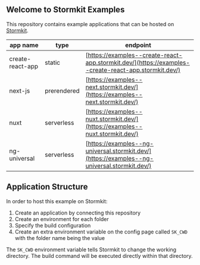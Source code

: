 ## Welcome to Stormkit Examples

This repository contains example applications that can be hosted on [Stormkit](https://www.stormkit.io).

| app name         | type       | endpoint                                                                                             |
| ---------------- | ---------- | ---------------------------------------------------------------------------------------------------- |
| create-react-app | static      | [https://examples--create-react-app.stormkit.dev/](https://examples--create-react-app.stormkit.dev/) |
| next-js          | prerendered | [https://examples--next.stormkit.dev/](https://examples--next.stormkit.dev/)         |
| nuxt             | serverless  | [https://examples--nuxt.stormkit.dev/](https://examples--nuxt.stormkit.dev/)         |
| ng-universal     | serverless  | [https://examples--ng-universal.stormkit.dev/](https://examples--ng-universal.stormkit.dev/)         |

## Application Structure

In order to host this example on Stormkit:

1. Create an application by connecting this repository
1. Create an environment for each folder
1. Specify the build configuration
1. Create an extra environment variable on the config page called `SK_CWD` with the folder name being the value

The `SK_CWD` environment variable tells Stormkit to change the working directory. The build command will be executed directly within that directory.

